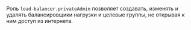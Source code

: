 Роль `load-balancer.privateAdmin` позволяет создавать, изменять и удалять балансировщики нагрузки и целевые группы, не открывая к ним доступ из интернета.